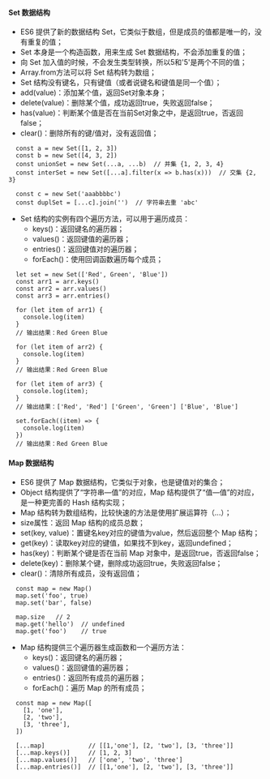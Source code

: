 #### Set 数据结构

- ES6 提供了新的数据结构 Set，它类似于数组，但是成员的值都是唯一的，没有重复的值；
- Set 本身是一个构造函数，用来生成 Set 数据结构，不会添加重复的值；
- 向 Set 加入值的时候，不会发生类型转换，所以5和'5'是两个不同的值；
- Array.from方法可以将 Set 结构转为数组；
- Set 结构没有键名，只有键值（或者说键名和键值是同一个值）；
&nbsp;
- add(value)：添加某个值，返回Set对象本身；
- delete(value)：删除某个值，成功返回true，失败返回false；
- has(value)：判断某个值是否在当前Set对象之中，是返回true，否返回false；
- clear()：删除所有的键/值对，没有返回值；
```
  const a = new Set([1, 2, 3])
  const b = new Set([4, 3, 2])
  const unionSet = new Set(...a, ...b)  // 并集 {1, 2, 3, 4} 
  const interSet = new Set([...a].filter(x => b.has(x)))  // 交集 {2, 3}

  const c = new Set('aaabbbbc')
  const duplSet = [...c].join('')  // 字符串去重 'abc'
```

- Set 结构的实例有四个遍历方法，可以用于遍历成员：
  - keys()：返回键名的遍历器；
  - values()：返回键值的遍历器；
  - entries()：返回键值对的遍历器；
  - forEach()：使用回调函数遍历每个成员；
```
  let set = new Set(['Red', Green', 'Blue'])
  const arr1 = arr.keys()
  const arr2 = arr.values() 
  const arr3 = arr.entries() 

  for (let item of arr1) {
    console.log(item)
  }
  // 输出结果：Red Green Blue

  for (let item of arr2) {
    console.log(item)
  }
  // 输出结果：Red Green Blue

  for (let item of arr3) {
    console.log(item);
  }
  // 输出结果：['Red', 'Red'] ['Green', 'Green'] ['Blue', 'Blue']

  set.forEach((item) => {
    console.log(item)
  })
  // 输出结果：Red Green Blue
```

#### Map 数据结构

- ES6 提供了 Map 数据结构，它类似于对象，也是键值对的集合；
- Object 结构提供了“字符串—值”的对应，Map 结构提供了“值—值”的对应，是一种更完善的 Hash 结构实现；
- Map 结构转为数组结构，比较快速的方法是使用扩展运算符（...）；
&nbsp;
- size属性：返回 Map 结构的成员总数；
- set(key, value)：置键名key对应的键值为value，然后返回整个 Map 结构；
- get(key)：读取key对应的键值，如果找不到key，返回undefined；
- has(key)：判断某个键是否在当前 Map 对象中，是返回true，否返回false；
- delete(key)：删除某个键，删除成功返回true，失败返回false；
- clear()：清除所有成员，没有返回值；
```
  const map = new Map()
  map.set('foo', true)
  map.set('bar', false)

  map.size   // 2
  map.get('hello')  // undefined
  map.get('foo')    // true
```

- Map 结构提供三个遍历器生成函数和一个遍历方法：
  - keys()：返回键名的遍历器；
  - values()：返回键值的遍历器；
  - entries()：返回所有成员的遍历器；
  - forEach()：遍历 Map 的所有成员；
```
  const map = new Map([
    [1, 'one'],
    [2, 'two'],
    [3, 'three'],
  ])

  [...map]            // [[1,'one'], [2, 'two'], [3, 'three']]
  [...map.keys()]     // [1, 2, 3]
  [...map.values()]   // ['one', 'two', 'three']
  [...map.entries()]  // [[1,'one'], [2, 'two'], [3, 'three']]
````